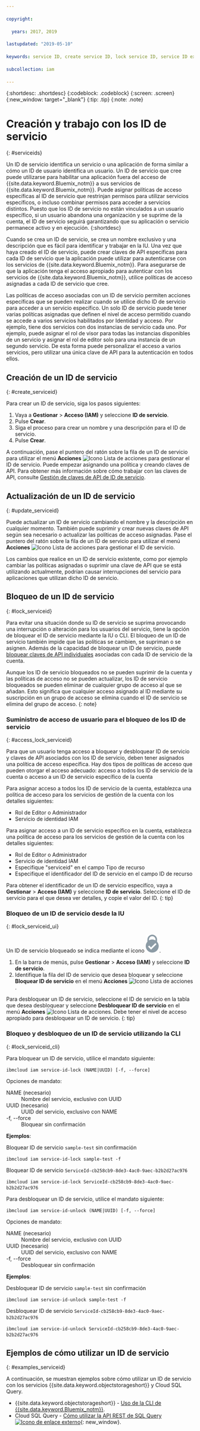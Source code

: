 ```yaml
---

copyright:

  years: 2017, 2019

lastupdated: "2019-05-10"

keywords: service ID, create service ID, lock service ID, service ID example

subcollection: iam

---
```


{:shortdesc: .shortdesc}
{:codeblock: .codeblock}
{:screen: .screen}
{:new_window: target="_blank"}
{:tip: .tip}
{:note: .note}

# Creación y trabajo con los ID de servicio
{: #serviceids}

Un ID de servicio identifica un servicio o una aplicación de forma similar a cómo un ID de usuario identifica un usuario. Un ID de servicio que cree puede utilizarse para habilitar una aplicación fuera del acceso de {{site.data.keyword.Bluemix_notm}} a sus servicios de {{site.data.keyword.Bluemix_notm}}. Puede asignar políticas de acceso específicas al ID de servicio que restrinjan permisos para utilizar servicios específicos, o incluso combinar permisos para acceder a servicios distintos. Puesto que los ID de servicio no están vinculados a un usuario específico, si un usuario abandona una organización y se suprime de la cuenta, el ID de servicio seguirá garantizando que su aplicación o servicio permanece activo y en ejecución.
{:shortdesc}

Cuando se crea un ID de servicio, se crea un nombre exclusivo y una descripción que es fácil para identificar y trabajar en la IU. Una vez que haya creado el ID de servicio, puede crear claves de API específicas para cada ID de servicio que la aplicación puede utilizar para autenticarse con los servicios de {{site.data.keyword.Bluemix_notm}}. Para asegurarse de que la aplicación tenga el acceso apropiado para autenticar con los servicios de {{site.data.keyword.Bluemix_notm}}, utilice políticas de acceso asignadas a cada ID de servicio que cree.

Las políticas de acceso asociadas con un ID de servicio permiten acciones específicas que se pueden realizar cuando se utilice dicho ID de servicio para acceder a un servicio específico. Un solo ID de servicio puede tener varias políticas asignadas que definen el nivel de acceso permitido cuando se accede a varios servicios habilitados por Identidad y acceso. Por ejemplo, tiene dos servicios con dos instancias de servicio cada uno. Por ejemplo, puede asignar el rol de visor para todas las instancias disponibles de un servicio y asignar el rol de editor solo para una instancia de un segundo servicio. De esta forma puede personalizar el acceso a varios servicios, pero utilizar una única clave de API para la autenticación en todos ellos.


## Creación de un ID de servicio
{: #create_serviceid}

Para crear un ID de servicio, siga los pasos siguientes:

1. Vaya a **Gestionar** &gt; **Acceso (IAM)** y seleccione **ID de servicio**.
2. Pulse **Crear**.
3. Siga el proceso para crear un nombre y una descripción para el ID de servicio.
4. Pulse **Crear**.

A continuación, pase el puntero del ratón sobre la fila de un ID de servicio para utilizar el menú **Acciones** ![Icono Lista de acciones](../icons/action-menu-icon.svg) para gestionar el ID de servicio. Puede empezar asignando una política y creando claves de API. Para obtener más información sobre cómo trabajar con las claves de API, consulte [Gestión de claves de API de ID de servicio](/docs/iam?topic=iam-serviceidapikeys#serviceidapikeys).

## Actualización de un ID de servicio
{: #update_serviceid}

Puede actualizar un ID de servicio cambiando el nombre y la descripción en cualquier momento. También puede suprimir y crear nuevas claves de API según sea necesario o actualizar las políticas de acceso asignadas. Pase el puntero del ratón sobre la fila de un ID de servicio para utilizar el menú **Acciones** ![Icono Lista de acciones](../icons/action-menu-icon.svg) para gestionar el ID de servicio.

Los cambios que realice en un ID de servicio existente, como por ejemplo cambiar las políticas asignadas o suprimir una clave de API que se está utilizando actualmente, podrían causar interrupciones del servicio para aplicaciones que utilizan dicho ID de servicio.

## Bloqueo de un ID de servicio
{: #lock_serviceid}

Para evitar una situación donde su ID de servicio se suprima provocando una interrupción o alteración para los usuarios del servicio, tiene la opción de bloquear el ID de servicio mediante la IU o CLI. El bloqueo de un ID de servicio también impide que las políticas se cambien, se supriman o se asignen. Además de la capacidad de bloquear un ID de servicio, puede [bloquear claves de API individuales](/docs/iam?topic=iam-serviceidapikeys#lockkey) asociadas con cada ID de servicio de la cuenta.

Aunque los ID de servicio bloqueados no se pueden suprimir de la cuenta y las políticas de acceso no se pueden actualizar, los ID de servicio bloqueados se pueden eliminar de cualquier grupo de acceso al que se añadan. Esto significa que cualquier acceso asignado al ID mediante su suscripción en un grupo de acceso se elimina cuando el ID de servicio se elimina del grupo de acceso.
{: note}

### Suministro de acceso de usuario para el bloqueo de los ID de servicio
{: #access_lock_serviceid}

Para que un usuario tenga acceso a bloquear y desbloquear ID de servicio y claves de API asociados con los ID de servicio, deben tener asignados una política de acceso específica. Hay dos tipos de políticas de acceso que pueden otorgar el acceso adecuado: acceso a todos los ID de servicio de la cuenta o acceso a un ID de servicio específico de la cuenta

Para asignar acceso a todos los ID de servicio de la cuenta, establezca una política de acceso para los servicios de gestión de la cuenta con los detalles siguientes:

* Rol de Editor o Administrador
* Servicio de identidad IAM

Para asignar acceso a un ID de servicio específico en la cuenta, establezca una política de acceso para los servicios de gestión de la cuenta con los detalles siguientes:

* Rol de Editor o Administrador
* Servicio de identidad IAM
* Especifique "serviceid" en el campo Tipo de recurso
* Especifique el identificador del ID de servicio en el campo ID de recurso

Para obtener el identificador de un ID de servicio específico, vaya a **Gestionar** > **Acceso (IAM)** y seleccione **ID de servicio**. Seleccione el ID de servicio para el que desea ver detalles, y copie el valor del ID.
{: tip}

### Bloqueo de un ID de servicio desde la IU
{: #lock_serviceid_ui}

Un ID de servicio bloqueado se indica mediante el icono ![icono Bloqueado](images/locked.svg "Bloqueado").

1. En la barra de menús, pulse **Gestionar** &gt; **Acceso (IAM)** y seleccione **ID de servicio**.
2. Identifique la fila del ID de servicio que desea bloquear y seleccione **Bloquear ID de servicio** en el menú **Acciones** ![Icono Lista de acciones](../icons/action-menu-icon.svg).

Para desbloquear un ID de servicio, seleccione el ID de servicio en la tabla que desea desbloquear y seleccione **Desbloquear ID de servicio** en el menú **Acciones** ![Icono Lista de acciones](../icons/action-menu-icon.svg). Debe tener el nivel de acceso apropiado para desbloquear un ID de servicio.
{: tip}


### Bloqueo y desbloqueo de un ID de servicio utilizando la CLI
{: #lock_serviceid_cli}

Para bloquear un ID de servicio, utilice el mandato siguiente:

```
ibmcloud iam service-id-lock (NAME|UUID) [-f, --force]
```

Opciones de mandato:

<dl>
  <dt>NAME (necesario)</dt>
  <dd>Nombre del servicio, exclusivo con UUID</dd>
  <dt>UUID (necesario)</dt>
  <dd>UUID del servicio, exclusivo con NAME</dd>
  <dt>-f, --force</dt>
  <dd>Bloquear sin confirmación</dd>
</dl>

<strong>Ejemplos</strong>:

Bloquear ID de servicio `sample-test` sin confirmación

```
ibmcloud iam service-id-lock sample-test -f
```

Bloquear ID de servicio `ServiceId-cb258cb9-8de3-4ac0-9aec-b2b2d27ac976`

```
ibmcloud iam service-id-lock ServiceId-cb258cb9-8de3-4ac0-9aec-b2b2d27ac976
```

Para desbloquear un ID de servicio, utilice el mandato siguiente:

 ```
ibmcloud iam service-id-unlock (NAME|UUID) [-f, --force]
```

Opciones de mandato:

<dl>
  <dt>NAME (necesario)</dt>
  <dd>Nombre del servicio, exclusivo con UUID</dd>
  <dt>UUID (necesario)</dt>
  <dd>UUID del servicio, exclusivo con NAME</dd>
  <dt>-f, --force</dt>
  <dd>Desbloquear sin confirmación</dd>
</dl>

<strong>Ejemplos</strong>:

Desbloquear ID de servicio `sample-test` sin confirmación

```
ibmcloud iam service-id-unlock sample-test -f
```

Desbloquear ID de servicio `ServiceId-cb258cb9-8de3-4ac0-9aec-b2b2d27ac976`

```
ibmcloud iam service-id-unlock ServiceId-cb258cb9-8de3-4ac0-9aec-b2b2d27ac976
```


## Ejemplos de cómo utilizar un ID de servicio
{: #examples_serviceid}

A continuación, se muestran ejemplos sobre cómo utilizar un ID de servicio con los servicios {{site.data.keyword.objectstorageshort}} y Cloud SQL Query.

- {{site.data.keyword.objectstorageshort}} - [Uso de la CLI de {{site.data.keyword.Bluemix_notm}}](/docs/services/cloud-object-storage?topic=cloud-object-storage-ic-use-the-ibm-cli#ic-hmac-credentials).
- Cloud SQL Query - [Cómo utilizar la API REST de SQL Query ![Icono de enlace externo](../icons/launch-glyph.svg)](https://www.youtube.com/embed/s6S4AdJItHk?rel=0){: new_window}.
